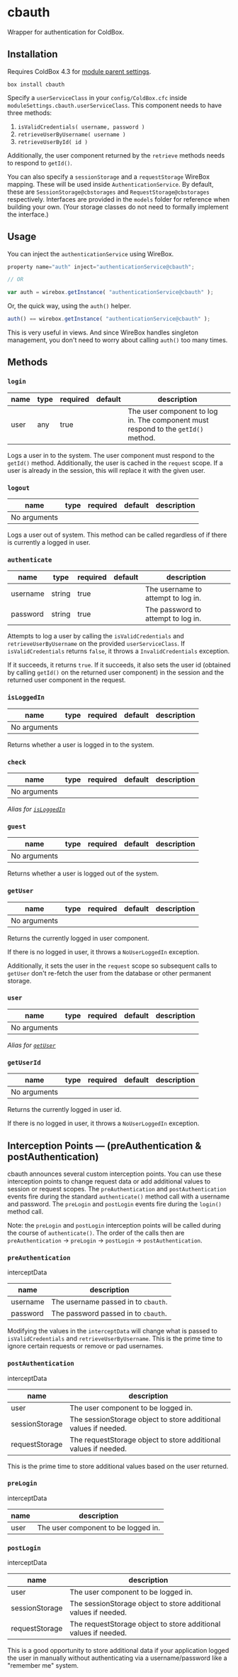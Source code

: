 # cbauth

Wrapper for authentication for ColdBox.

## Installation

Requires ColdBox 4.3 for [module parent settings](https://github.com/ortus-docs/coldbox-docs/blob/v4.x/intro/introduction/whats-new-with-4.3.0.md).

`box install cbauth`

Specify a `userServiceClass` in your `config/ColdBox.cfc` inside `moduleSettings.cbauth.userServiceClass`.  This component needs to have three methods:

1. `isValidCredentials( username, password )`
2. `retrieveUserByUsername( username )`
3. `retrieveUserById( id )`

Additionally, the user component returned by the `retrieve` methods needs to respond to `getId()`.

You can also specify a `sessionStorage` and a `requestStorage` WireBox mapping.
These will be used inside `AuthenticationService`.  By default, these are
`SessionStorage@cbstorages` and `RequestStorage@cbstorages` respectively.
Interfaces are provided in the `models` folder for reference when building
your own.  (Your storage classes do not need to formally implement the interface.)

## Usage

You can inject the `authenticationService` using WireBox.

```js
property name="auth" inject="authenticationService@cbauth";

// OR

var auth = wirebox.getInstance( "authenticationService@cbauth" );
```

Or, the quick way, using the `auth()` helper.

```js
auth() == wirebox.getInstance( "authenticationService@cbauth" );
```

This is very useful in views.  And since WireBox handles singleton management, you don't need to worry about calling `auth()` too many times.

## Methods

### `login`

| name | type | required | default | description |
| --- | --- | --- | --- | --- |
| user | any | true | | The user component to log in.  The component must respond to the `getId()` method. |

Logs a user in to the system.  The user component must respond to the `getId()` method.  Additionally, the user is cached in the `request` scope.  If a user is already in the session, this will replace it with the given user.


### `logout`

| name | type | required | default | description |
| --- | --- | --- | --- | --- |
| No arguments |

Logs a user out of system.  This method can be called regardless of if there is currently a logged in user.


### `authenticate`

| name | type | required | default | description |
| --- | --- | --- | --- | --- |
| username | string | true | | The username to attempt to log in. |
| password | string | true | | The password to attempt to log in. |

Attempts to log a user by calling the `isValidCredentials` and `retrieveUserByUsername` on the provided `userServiceClass`.  If `isValidCredentials` returns `false`, it throws a `InvalidCredentials` exception.

If it succeeds, it returns `true`.  If it succeeds, it also sets the user id (obtained by calling `getId()` on the returned user component) in the session and the returned user component in the request.


### `isLoggedIn`

| name | type | required | default | description |
| --- | --- | --- | --- | --- |
| No arguments |

Returns whether a user is logged in to the system.


### `check`

| name | type | required | default | description |
| --- | --- | --- | --- | --- |
| No arguments |

_Alias for [`isLoggedIn`](#isLoggedIn)_


### `guest`

| name | type | required | default | description |
| --- | --- | --- | --- | --- |
| No arguments |

Returns whether a user is logged out of the system.


### `getUser`

| name | type | required | default | description |
| --- | --- | --- | --- | --- |
| No arguments |

Returns the currently logged in user component.

If there is no logged in user, it throws a `NoUserLoggedIn` exception.

Additionally, it sets the user in the `request` scope so subsequent calls to `getUser` don't re-fetch the user from the database or other permanent storage.


### `user`

| name | type | required | default | description |
| --- | --- | --- | --- | --- |
| No arguments |

_Alias for [`getUser`](#getUser)_


### `getUserId`

| name | type | required | default | description |
| --- | --- | --- | --- | --- |
| No arguments |

Returns the currently logged in user id.

If there is no logged in user, it throws a `NoUserLoggedIn` exception.


## Interception Points — (preAuthentication & postAuthentication)

cbauth announces several custom interception points.  You can use these interception points to change request data or add additional values to session or request scopes.  The `preAuthentication` and `postAuthentication` events fire during the standard `authenticate()` method call with a username and password.  The `preLogin` and `postLogin` events fire during the `login()` method call.

Note: the `preLogin` and `postLogin` interception points will be called during the course of `authenticate()`.  The order of the calls then are `preAuthentication` -> `preLogin` -> `postLogin` -> `postAuthentication`.

### `preAuthentication`

interceptData

| name | description |
| --- | --- |
| username | The username passed in to `cbauth`. |
| password | The password passed in to `cbauth`. |

Modifying the values in the `interceptData` will change what is passed to `isValidCredentials` and `retrieveUserByUsername`.  This is the prime time to ignore certain requests or remove or pad usernames.


### `postAuthentication`

interceptData

| name | description |
| --- | --- |
| user | The user component to be logged in. |
| sessionStorage | The sessionStorage object to store additional values if needed. |
| requestStorage | The requestStorage object to store additional values if needed. |

This is the prime time to store additional values based on the user returned.

### `preLogin`

interceptData

| name | description |
| --- | --- |
| user | The user component to be logged in. |


### `postLogin`

interceptData

| name | description |
| --- | --- |
| user | The user component to be logged in. |
| sessionStorage | The sessionStorage object to store additional values if needed. |
| requestStorage | The requestStorage object to store additional values if needed. |


This is a good opportunity to store additional data if your application logged the user in manually without authenticating via a username/password like a "remember me" system.
